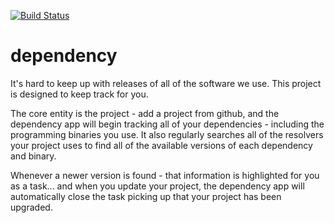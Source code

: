 [![Build Status](https://app.travis-ci.com/flowcommerce/dependency.svg?branch=main)](https://app.travis-ci.com/flowcommerce/dependency)

dependency
==========

It's hard to keep up with releases of all of the software we use. This
project is designed to keep track for you.

The core entity is the project - add a project from github, and the
dependency app will begin tracking all of your dependencies -
including the programming binaries you use. It also regularly
searches all of the resolvers your project uses to find all of the
available versions of each dependency and binary.

Whenever a newer version is found - that information is highlighted
for you as a task... and when you update your project, the dependency
app will automatically close the task picking up that your project has
been upgraded.
